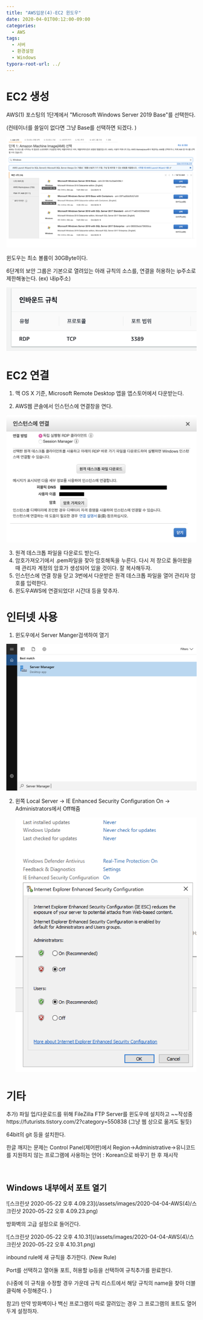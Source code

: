 ```yaml
---
title: "AWS입문(4)-EC2 윈도우"
date: 2020-04-01T00:12:00-09:00
categories:
  - AWS
tags:
  - 서버
  - 환경설정
  - Windows
typora-root-url: ../
---
```


# EC2 생성

AWS(1) 포스팅의 1단계에서 "Microsoft Windows Server 2019 Base"를 선택한다.

(컨테이너를 쓸일이 없다면 그냥 Base를 선택하면 되겠다. )

![2p](/assets/images/2020-04-04-AWS(4)/2.png)

윈도우는 최소 볼륨이 30GByte이다. 

6단계의 보안 그룹은 기본으로 열려있는 아래 규칙의 소스를, 연결을 허용하는 ip주소로 제한해놓는다. (ex) 내ip주소)

![스크린샷 2020-05-12 오후 7.32.24](/assets/images/2020-04-04-AWS(4)/3.png)

# EC2 연결

1. 맥 OS X 기준, Microsoft Remote Desktop 앱을 앱스토어에서 다운받는다.  

2. AWS웹 콘솔에서 인스턴스에 연결창을 연다.

![스크린샷 2020-05-12 오후 7.17.11](/assets/images/2020-04-04-AWS(4)/1.png)

3. 원격 데스크톱 파일을 다운로드 받는다.
4. 암호가져오기에서 .pem파일을 찾아 암호해독을 누른다. 다시 저 창으로 돌아왔을 때 관리자 계정의 암호가 생성되어 있을 것이다. 잘 복사해두자.
5. 인스턴스에 연결 창을 닫고 3번에서 다운받은 원격 데스크톱 파일을 열어 관리자 암호를 입력한다.
6. 윈도우AWS에 연결되었다! 시간대 등을 맞추자.

# 인터넷 사용

1. 윈도우에서 Server Manger검색하여 열기

![스크린샷 2020-05-12 오후 9.23.13](/assets/images/2020-04-04-AWS(4)/4.png)

2. 왼쪽 Local Server -> IE Enhanced Security Configuration On -> Administrators에서 Off해줌

    ![스크린샷 2020-05-13 오전 12.04.04](/assets/images/2020-04-04-AWS(4)/5.png)

    

    

    
    
# 기타

추가) 파일 업/다운로드를 위해 FileZilla FTP Server를 윈도우에 설치하고 ~~작성중https://futurists.tistory.com/2?category=550838 (그냥 웹 상으로 옮겨도 될듯)

64bit의 git 등을 설치한다. 

한글 깨지는 문제는 Control Panel(제어판)에서 Region->Administrative->유니코드를 지원하지 않는 프로그램에 사용하는 언어 : Korean으로 바꾸기 한 후 재시작

​     

## Windows 내부에서 포트 열기

![스크린샷 2020-05-22 오후 4.09.23](/assets/images/2020-04-04-AWS(4)/스크린샷 2020-05-22 오후 4.09.23.png)

방화벽의 고급 설정으로 들어간다. 

![스크린샷 2020-05-22 오후 4.10.31](/assets/images/2020-04-04-AWS(4)/스크린샷 2020-05-22 오후 4.10.31.png)

inbound rule에 새 규칙을 추가한다. (New Rule)

Port를 선택하고 열어둘 포트, 허용할 ip등을 선택하여 규칙추가를  완료한다.

(나중에 이 규칙을 수정할 경우 가운데 규칙 리스트에서 해당 규칙의 name을 찾아 더블클릭해 수정해준다. ) 

참고!) 만약 방화벽이나 백신 프로그램이 따로 깔려있는 경우 그 프로그램의 포트도 열어두게 설정하자.